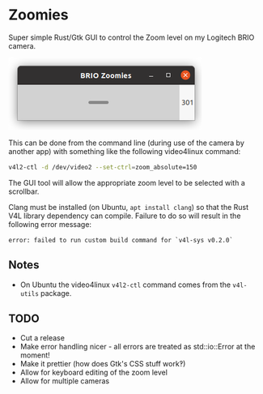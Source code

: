 # Zoomies

Super simple Rust/Gtk GUI to control the Zoom level on my Logitech BRIO camera.

![Zoomies in use](docs/gui.png?raw=true "The (ugly) BRIO Zoomies user interface in action")

This can be done from the command line (during use of the camera by another app) with something like the following video4linux command:

```bash
v4l2-ctl -d /dev/video2 --set-ctrl=zoom_absolute=150
```

The GUI tool will allow the appropriate zoom level to be selected with a scrollbar.

Clang must be installed (on Ubuntu, `apt install clang`) so that the Rust V4L library dependency can compile. Failure to do so will result in the following error message:
```
error: failed to run custom build command for `v4l-sys v0.2.0`
```

## Notes

  * On Ubuntu the video4linux `v4l2-ctl` command comes from the `v4l-utils` package.

## TODO

  * Cut a release
  * Make error handling nicer - all errors are treated as std::io::Error at the moment!
  * Make it prettier (how does Gtk's CSS stuff work‽)
  * Allow for keyboard editing of the zoom level
  * Allow for multiple cameras
